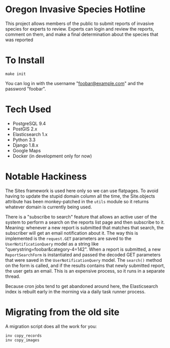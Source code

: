 # Oregon Invasive Species Hotline

This project allows members of the public to submit reports of invasive species for experts to
review. Experts can login and review the reports, comment on them, and make a final determination
about the species that was reported

# To Install

    make init

You can log in with the username "foobar@example.com" and the password "foobar".

# Tech Used

- PostgreSQL 9.4
- PostGIS 2.x
- Elasticsearch 1.x
- Python 3.3
- Django 1.8.x
- Google Maps
- Docker (in development only for now)

# Notable Hackiness

The Sites framework is used here only so we can use flatpages. To avoid having to update the stupid
domain column all the time, the Site.objects attribute has been monkey-patched in the `utils`
module so it returns whatever domain is currently being used.

There is a "subscribe to search" feature that allows an active user of the system to perform
a search on the reports list page and then subscribe to it. Meaning: whenever a new report is
submitted that matches that search, the subscriber will get an email notification about it. The way
this is implemented is the `request.GET` parameters are saved to the `UserNotificationQuery` model
as a string like "querystring=foobar&category-4=142". When a report is submitted, a new
`ReportSearchForm` is instantiated and passed the decoded GET parameters that were saved in the
`UserNotificationQuery` model. The `search()` method on the form is called, and if the results
contains that newly submitted report, the user gets an email. This is an expensive process, so it
runs in a separate thread.

Because cron jobs tend to get abandoned around here, the Elasticsearch index is rebuilt early in
the morning via a daily task runner process.

# Migrating from the old site

A migration script does all the work for you:

    inv copy_records
    inv copy_images
